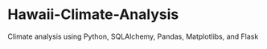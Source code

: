 # Hawaii-Climate-Analysis
Climate analysis using Python, SQLAlchemy, Pandas, Matplotlibs, and Flask
